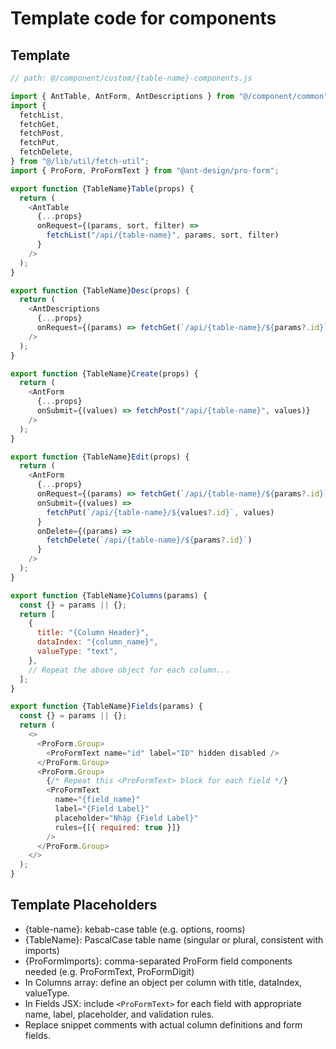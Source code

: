 # Template code for components

## Template

```javascript
// path: @/component/custom/{table-name}-components.js

import { AntTable, AntForm, AntDescriptions } from "@/component/common";
import {
  fetchList,
  fetchGet,
  fetchPost,
  fetchPut,
  fetchDelete,
} from "@/lib/util/fetch-util";
import { ProForm, ProFormText } from "@ant-design/pro-form";

export function {TableName}Table(props) {
  return (
    <AntTable
      {...props}
      onRequest={(params, sort, filter) =>
        fetchList("/api/{table-name}", params, sort, filter)
      }
    />
  );
}

export function {TableName}Desc(props) {
  return (
    <AntDescriptions
      {...props}
      onRequest={(params) => fetchGet(`/api/{table-name}/${params?.id}`)}
    />
  );
}

export function {TableName}Create(props) {
  return (
    <AntForm
      {...props}
      onSubmit={(values) => fetchPost("/api/{table-name}", values)}
    />
  );
}

export function {TableName}Edit(props) {
  return (
    <AntForm
      {...props}
      onRequest={(params) => fetchGet(`/api/{table-name}/${params?.id}`)}
      onSubmit={(values) =>
        fetchPut(`/api/{table-name}/${values?.id}`, values)
      }
      onDelete={(params) =>
        fetchDelete(`/api/{table-name}/${params?.id}`)
      }
    />
  );
}

export function {TableName}Columns(params) {
  const {} = params || {};
  return [
    {
      title: "{Column Header}",
      dataIndex: "{column_name}",
      valueType: "text",
    },
    // Repeat the above object for each column...
  ];
}

export function {TableName}Fields(params) {
  const {} = params || {};
  return (
    <>
      <ProForm.Group>
        <ProFormText name="id" label="ID" hidden disabled />
      </ProForm.Group>
      <ProForm.Group>
        {/* Repeat this <ProFormText> block for each field */}
        <ProFormText
          name="{field_name}"
          label="{Field Label}"
          placeholder="Nhập {Field Label}"
          rules={[{ required: true }]}
        />
      </ProForm.Group>
    </>
  );
}
```

## Template Placeholders

- {table-name}: kebab-case table (e.g. options, rooms)
- {TableName}: PascalCase table name (singular or plural, consistent with imports)
- {ProFormImports}: comma-separated ProForm field components needed (e.g. ProFormText, ProFormDigit)
- In Columns array: define an object per column with title, dataIndex, valueType.
- In Fields JSX: include `<ProFormText>` for each field with appropriate name, label, placeholder, and validation rules.
- Replace snippet comments with actual column definitions and form fields.
